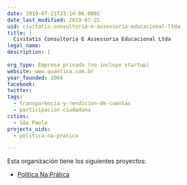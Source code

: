 ```yaml
---
date: 2019-07-21T23:14:06.000Z
date_last_modified: 2019-07-21
uid: civitatis-consultoria-e-assessoria-educacional-ltda
title: |
  Civitatis Consultoria E Assessoria Educacional Ltda
legal_name: 
description: |
  
org_type: Empresa privada (no incluye startup)
website: www.quantica.com.br
year_founded: 2004
facebook: 
twitter: 
tags:
  - transparencia-y-rendicion-de-cuentas
  - participación-ciudadana
cities: 
  - São Paulo
projects_uids:
  - politica-na-pratica

---
```


Esta organización tiene los siguientes proyectos:

- [Política Na Prática](/proyectos/politica-na-pratica)
